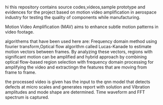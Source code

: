 hi this repository contains source codes,videos,sample prototype and evidences for the project based on motion video amplification in aerospace industry for testing the quality of components while manufacturing.

Motion Video Amplification (MAV) aims to enhance subtle motion patterns in video footage.

algorithems that have been used here are: Frequency domain method using fourier transform,Optical flow algorithm called Lucas-Kanade to estimate motion vectors between frames. By analyzing these vectors, regions with significant motion can be amplified and
hybrid approach by combining  optical flow-based region selection with frequency domain processing for amplifying the video and  extractingn the features that are moving from frame to frame.

the processed video is given has the input to the qnn model that detects defects at micro scales and generates report with solution and  Vibration amplitudes and mode shape are determined. Time waveform and FFT spectrum is captured. 
